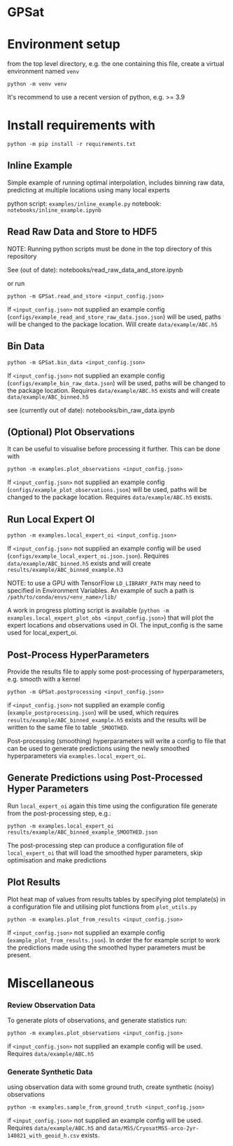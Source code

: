 # GPSat

# Environment setup

from the top level directory, e.g. the one containing this file, create a virtual environment named `venv`

`python -m venv venv`

It's recommend to use a recent version of python, e.g. >= 3.9

# Install requirements with

`python -m pip install -r requirements.txt`


## Inline Example

Simple example of running optimal interpolation, includes binning raw data, 
predicting at multiple locations using many local experts

python script: 
`examples/inline_example.py`
notebook: 
`notebooks/inline_example.ipynb`

## Read Raw Data and Store to HDF5

NOTE: Running python scripts must be done in the top directory of this repository

See (out of date): notebooks/read_raw_data_and_store.ipynb

or run 

`python -m GPSat.read_and_store <input_config.json>`

If `<input_config.json>` not supplied an example config (`configs/example_read_and_store_raw_data.json.json`) 
will be used, paths will be changed to the package location.
Will create `data/example/ABC.h5`


## Bin Data

`python -m GPSat.bin_data <input_config.json>`

If `<input_config.json>` not supplied an example config (`configs/example_bin_raw_data.json`) will be used, paths
will be changed to the package location.
Requires `data/example/ABC.h5` exists and will create `data/example/ABC_binned.h5`

see (currently out of date): notebooks/bin_raw_data.ipynb 

## (Optional) Plot Observations

It can be useful to visualise before processing it further. This can be done
with  

`python -m examples.plot_observations <input_config.json>`

If `<input_config.json>` not supplied an example config (`configs/example_plot_observations.json`) will be used, paths
will be changed to the package location. Requires `data/example/ABC.h5` exists.


## Run Local Expert OI

`python -m examples.local_expert_oi <input_config.json>`

If `<input_config.json>` not supplied an example config will be used  (`configs/example_local_expert_oi.json.json`). 
Requires `data/example/ABC_binned.h5` exists and will create `results/example/ABC_binned_example.h3`

NOTE: to use a GPU with TensorFlow `LD_LIBRARY_PATH` may need to specified in Environment Variables. 
An example of such a path is `/path/to/conda/envs/<env_name>/lib/`


A work in progress plotting script is available (`python -m examples.local_expert_plot_obs <input_config.json>`) 
that will plot the expert locations and observations used in OI. The input_config is the same used for local_expert_oi.

## Post-Process HyperParameters

Provide the results file to apply some post-processing of hyperparameters, e.g. smooth with a kernel

`python -m GPSat.postprocessing <input_config.json>`

if `<input_config.json>` not supplied an example config (`example_postprocessing.json`) will be used, which
requires `results/example/ABC_binned_example.h5` exists and the results will be written to the same file to table `_SMOOTHED`. 

Post-processing (smoothing) hyperparameters will write a config to file that can be used to generate predictions
using the newly smoothed hyperparameters via `examples.local_expert_oi`.

## Generate Predictions using Post-Processed Hyper Parameters

Run `local_expert_oi` again this time using the configuration file generate from the post-processing step, e.g.:

`python -m examples.local_expert_oi results/example/ABC_binned_example_SMOOTHED.json`

The post-processing step can produce a configuration file of `local_expert_oi` that will
load the smoothed hyper parameters, skip optimisation and make predictions

## Plot Results

Plot heat map of values from results tables by specifying plot template(s) in a configuration file and
utilising plot functions from `plot_utils.py`

`python -m examples.plot_from_results <input_config.json>`

If `<input_config.json>` not supplied an example config (`example_plot_from_results.json`).
In order the for example script to work the predictions made using the smoothed hyper parameters
must be present.

# Miscellaneous


### Review Observation Data

To generate plots of observations, and generate statistics run:

`python -m examples.plot_observations <input_config.json>`

if `<input_config.json>` not supplied an example config will be used. Requires `data/example/ABC.h5` 


### Generate Synthetic Data

using observation data with some ground truth, create synthetic (noisy) observations

`python -m examples.sample_from_ground_truth <input_config.json>`

if `<input_config.json>` not supplied an example config will be used. Requires `data/example/ABC.h5` and
`data/MSS/CryosatMSS-arco-2yr-140821_with_geoid_h.csv` exists.

